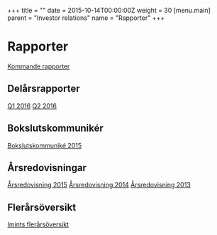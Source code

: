 +++
title = ""
date = 2015-10-14T00:00:00Z
weight = 30
[menu.main]
parent = "Investor relations"
name = "Rapporter"
+++
# Rapporter
[Kommande rapporter](https://www.aktietorget.se/Instrument.aspx?ID_Company=413)

## Delårsrapporter

[Q1 2016](/invest/imint-q1-2016.pdf)
[Q2 2016](/invest/imint-q2-2016.pdf)

## Bokslutskommunikér
[Bokslutskommuniké 2015](/invest/Imint_kommunike_160229.pdf)

## Årsredovisningar
[Årsredovisning 2015](/invest/imint-arsredovisning-2015.pdf)
[Årsredovisning 2014](/invest/imint-arsredovisning-2014.pdf)
[Årsredovisning 2013](/invest/imint-arsredovisning-2013.pdf)

## Flerårsöversikt
[Imints flerårsöversikt](/invest/imint-flerarsoversikt.pdf)
